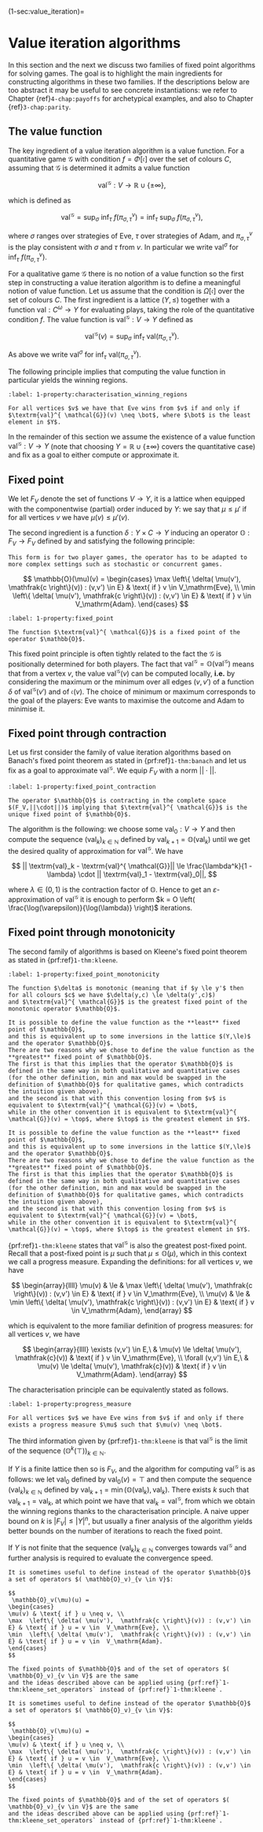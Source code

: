 (1-sec:value_iteration)=
# Value iteration algorithms

In this section and the next we discuss two families of fixed point algorithms for solving games.
The goal is to highlight the main ingredients for constructing algorithms in these two families.
If the descriptions below are too abstract it may be useful to see concrete instantiations: 
we refer to Chapter {ref}`4-chap:payoffs` for archetypical examples, and also to Chapter {ref}`3-chap:parity`.

## The value function

The key ingredient of a value iteration algorithm is a value function.
For a quantitative game $\mathcal{G}$ with condition $f = \Phi[ \mathfrak{c}]$ over the set of colours $C$, 
assuming that $\mathcal{G}$ is determined it admits a value function

$$
 \textrm{val}^{ \mathcal{G}} : V \to   \mathbb{R} \cup  \left\{ \pm \infty \right\},
$$

which is defined as

$$
 \textrm{val}^{ \mathcal{G}} = \sup_{\sigma}\ \inf_{\tau}\ f(\pi_{\sigma,\tau}^v) = \inf_{\tau}\ \sup_{\sigma}\ f(\pi_{\sigma,\tau}^v),
$$

where $\sigma$ ranges over strategies of Eve, $\tau$ over strategies of Adam, 
and $\pi_{\sigma,\tau}^v$ is the play consistent with $\sigma$ and $\tau$ from $v$.
In particular we write $\textrm{val}^{\sigma}$ for $\inf_{\tau}\ f(\pi_{\sigma,\tau}^v)$.

For a qualitative game $\mathcal{G}$ there is no notion of a value function so the first step in constructing a value iteration
algorithm is to define a meaningful notion of value function.
Let us assume that the condition is $\Omega[ \mathfrak{c}]$ over the set of colours $C$.
The first ingredient is a lattice $(Y,\le)$ together with a function $\textrm{val} : C^\omega \to Y$ for evaluating plays, taking the role of the quantitative condition $f$.
The value function is $\textrm{val}^{ \mathcal{G}} : V \to Y$ defined as

$$
 \textrm{val}^{ \mathcal{G}}(v) = \sup_{\sigma}\ \inf_{\tau}\   \textrm{val}(\pi_{\sigma,\tau}^v).
$$

As above we write $\textrm{val}^{\sigma}$ for $\inf_{\tau}\   \textrm{val}(\pi_{\sigma,\tau}^v)$.

The following principle implies that computing the value function in particular yields the winning regions.

````{prf:property} Characterisation of the winning regions
:label: 1-property:characterisation_winning_regions

For all vertices $v$ we have that Eve wins from $v$ if and only if $\textrm{val}^{ \mathcal{G}}(v) \neq \bot$, where $\bot$ is the least element in $Y$.

````

In the remainder of this section we assume the existence of a value function $\textrm{val}^{ \mathcal{G}} : V \to Y$ (note that choosing $Y =   \mathbb{R} \cup  \left\{ \pm \infty \right\}$ covers the quantitative case) and fix as a goal to either compute or approximate it.

## Fixed point

We let $F_V$ denote the set of functions $V \to Y$, it is a lattice when equipped with the componentwise (partial) order induced by $Y$:
we say that $\mu \le \mu'$ if for all vertices $v$ we have $\mu(v) \le \mu'(v)$.

The second ingredient is a function $\delta : Y \times C \to Y$ inducing an operator $\mathbb{O} : F_V \to F_V$ defined by and satisfying the following principle:

```{margin}
This form is for two player games, the operator has to be adapted to more complex settings such as stochastic or concurrent games.
```

$$
 \mathbb{O}(\mu)(v) = 
\begin{cases}
\max  \left\{ \delta( \mu(v'),  \mathfrak{c \right\}(v)) : (v,v') \in E} & \text{ if } v \in  V_\mathrm{Eve}, \\
\min  \left\{ \delta( \mu(v'),  \mathfrak{c \right\}(v)) : (v,v') \in E} & \text{ if } v \in  V_\mathrm{Adam}.
\end{cases}
$$

````{prf:property} Fixed point
:label: 1-property:fixed_point

The function $\textrm{val}^{ \mathcal{G}}$ is a fixed point of the operator $\mathbb{O}$.

````

This fixed point principle is often tightly related to the fact the $\mathcal{G}$ is positionally determined for both players.
The fact that $\textrm{val}^{ \mathcal{G}} =  \mathbb{O}(  \textrm{val}^{ \mathcal{G}})$ means that from a vertex $v$, 
the value $\textrm{val}^{ \mathcal{G}}(v)$ can be computed locally, **i.e.** by considering the maximum or the minimum over all edges $(v,v')$ 
of a function $\delta$ of $\textrm{val}^{ \mathcal{G}}(v')$ and of $\mathfrak{c}(v)$.
The choice of minimum or maximum corresponds to the goal of the players: Eve wants to maximise the outcome and Adam to minimise it.

## Fixed point through contraction

Let us first consider the family of value iteration algorithms based on Banach's fixed point theorem as stated in {prf:ref}`1-thm:banach`
and let us fix as a goal to approximate $\textrm{val}^{ \mathcal{G}}$.
We equip $F_V$ with a norm $||\cdot||$.

````{prf:property} Fixed point through contraction
:label: 1-property:fixed_point_contraction

The operator $\mathbb{O}$ is contracting in the complete space $(F_V,||\cdot||)$ implying that $\textrm{val}^{ \mathcal{G}}$ is the unique fixed point of $\mathbb{O}$.

````

The algorithm is the following:
we choose some $\textrm{val}_0 : V \to Y$ and then compute the sequence $( \textrm{val}_k)_{k \in  \mathbb{N}}$ defined by $\textrm{val}_{k+1} =  \mathbb{O}( \textrm{val}_k)$
until we get the desired quality of approximation for $\textrm{val}^{ \mathcal{G}}$.
We have

$$
|| \textrm{val}_k -  \textrm{val}^{ \mathcal{G}}|| \le \frac{\lambda^k}{1 - \lambda} \cdot || \textrm{val}_1 -  \textrm{val}_0||,
$$

where $\lambda \in (0,1)$ is the contraction factor of $\mathbb{O}$.
Hence to get an $\varepsilon$-approximation of $\textrm{val}^{ \mathcal{G}}$ it is enough to perform 
$k = O \left( \frac{\log(\varepsilon)}{\log(\lambda)} \right)$ iterations.

## Fixed point through monotonicity

The second family of algorithms is based on Kleene's fixed point theorem as stated in {prf:ref}`1-thm:kleene`.

````{prf:property} Fixed point through monotonicity
:label: 1-property:fixed_point_monotonicity

The function $\delta$ is monotonic (meaning that if $y \le y'$ then for all colours $c$ we have $\delta(y,c) \le \delta(y',c)$)
and $\textrm{val}^{ \mathcal{G}}$ is the greatest fixed point of the monotonic operator $\mathbb{O}$.

````

````{prf:remark} NEEDS TITLE AND LABEL 
It is possible to define the value function as the **least** fixed point of $\mathbb{O}$, 
and this is equivalent up to some inversions in the lattice $(Y,\le)$ and the operator $\mathbb{O}$.
There are two reasons why we chose to define the value function as the **greatest** fixed point of $\mathbb{O}$.
The first is that this implies that the operator $\mathbb{O}$ is defined in the same way in both qualitative and quantitative cases (for the other definition, min and max would be swapped in the definition of $\mathbb{O}$ for qualitative games, which contradicts the intuition given above),
and the second is that with this convention losing from $v$ is equivalent to $\textrm{val}^{ \mathcal{G}}(v) = \bot$,
while in the other convention it is equivalent to $\textrm{val}^{ \mathcal{G}}(v) = \top$, where $\top$ is the greatest element in $Y$.

It is possible to define the value function as the **least** fixed point of $\mathbb{O}$, 
and this is equivalent up to some inversions in the lattice $(Y,\le)$ and the operator $\mathbb{O}$.
There are two reasons why we chose to define the value function as the **greatest** fixed point of $\mathbb{O}$.
The first is that this implies that the operator $\mathbb{O}$ is defined in the same way in both qualitative and quantitative cases (for the other definition, min and max would be swapped in the definition of $\mathbb{O}$ for qualitative games, which contradicts the intuition given above),
and the second is that with this convention losing from $v$ is equivalent to $\textrm{val}^{ \mathcal{G}}(v) = \bot$,
while in the other convention it is equivalent to $\textrm{val}^{ \mathcal{G}}(v) = \top$, where $\top$ is the greatest element in $Y$.

````

{prf:ref}`1-thm:kleene` states that $\textrm{val}^{ \mathcal{G}}$ is also the greatest post-fixed point.
Recall that a post-fixed point is $\mu$ such that $\mu \le  \mathbb{O}(\mu)$, which in this context we call a progress measure.
Expanding the definitions: for all vertices $v$, we have

$$
\begin{array}{llll}
\mu(v) & \le & \max  \left\{ \delta( \mu(v'),  \mathfrak{c \right\}(v)) : (v,v') \in E} & \text{ if } v \in  V_\mathrm{Eve}, \\
\mu(v) & \le & \min  \left\{ \delta( \mu(v'),  \mathfrak{c \right\}(v)) : (v,v') \in E} & \text{ if } v \in  V_\mathrm{Adam},
\end{array}
$$

which is equivalent to the more familiar definition of progress measures: for all vertices $v$, we have

$$
\begin{array}{llll}
\exists (v,v') \in E,\ & \mu(v) \le \delta( \mu(v'),  \mathfrak{c}(v)) & \text{ if } v \in  V_\mathrm{Eve}, \\
\forall (v,v') \in E,\ & \mu(v) \le \delta( \mu(v'),  \mathfrak{c}(v)) & \text{ if } v \in  V_\mathrm{Adam}.
\end{array}
$$

The characterisation principle can be equivalently stated as follows.

````{prf:property} Characterisation of the winning regions, equivalent formulation with progress measures
:label: 1-property:progress_measure

For all vertices $v$ we have Eve wins from $v$ if and only if there exists a progress measure $\mu$ such that $\mu(v) \neq \bot$.

````

The third information given by {prf:ref}`1-thm:kleene` is that $\textrm{val}^{ \mathcal{G}}$ is the limit of the sequence $( \mathbb{O}^k(\top))_{k \in  \mathbb{N}}$.

If $Y$ is a finite lattice then so is $F_V$, and the algorithm for computing $\textrm{val}^{ \mathcal{G}}$ is as follows:
we let $\textrm{val}_0$ defined by $\textrm{val}_0(v) = \top$ and then compute the sequence $( \textrm{val}_k)_{k \in  \mathbb{N}}$ defined by 
$\textrm{val}_{k+1} = \min( \mathbb{O}( \textrm{val}_k),  \textrm{val}_k)$.
There exists $k$ such that $\textrm{val}_{k+1} =  \textrm{val}_k$, at which point we have that $\textrm{val}_k =  \textrm{val}^{ \mathcal{G}}$,
from which we obtain the winning regions thanks to the characterisation principle.
A naive upper bound on $k$ is $|F_V| \le |Y|^n$, but usually a finer analysis of the algorithm yields better bounds on the number of iterations to reach the fixed point.

If $Y$ is not finite that the sequence $( \textrm{val}_k)_{k \in  \mathbb{N}}$ converges towards $\textrm{val}^{ \mathcal{G}}$ and further analysis is required to evaluate the convergence speed.

````{prf:remark} NEEDS TITLE AND LABEL 
It is sometimes useful to define instead of the operator $\mathbb{O}$ a set of operators $( \mathbb{O}_v)_{v \in V}$:

$$
 \mathbb{O}_v(\mu)(u) = 
\begin{cases}
\mu(v) & \text{ if } u \neq v, \\
\max  \left\{ \delta( \mu(v'),  \mathfrak{c \right\}(v)) : (v,v') \in E} & \text{ if } u = v \in  V_\mathrm{Eve}, \\
\min  \left\{ \delta( \mu(v'),  \mathfrak{c \right\}(v)) : (v,v') \in E} & \text{ if } u = v \in  V_\mathrm{Adam}.
\end{cases}
$$

The fixed points of $\mathbb{O}$ and of the set of operators $( \mathbb{O}_v)_{v \in V}$ are the same
and the ideas described above can be applied using {prf:ref}`1-thm:kleene_set_operators` instead of {prf:ref}`1-thm:kleene`.

It is sometimes useful to define instead of the operator $\mathbb{O}$ a set of operators $( \mathbb{O}_v)_{v \in V}$:

$$
 \mathbb{O}_v(\mu)(u) = 
\begin{cases}
\mu(v) & \text{ if } u \neq v, \\
\max  \left\{ \delta( \mu(v'),  \mathfrak{c \right\}(v)) : (v,v') \in E} & \text{ if } u = v \in  V_\mathrm{Eve}, \\
\min  \left\{ \delta( \mu(v'),  \mathfrak{c \right\}(v)) : (v,v') \in E} & \text{ if } u = v \in  V_\mathrm{Adam}.
\end{cases}
$$

The fixed points of $\mathbb{O}$ and of the set of operators $( \mathbb{O}_v)_{v \in V}$ are the same
and the ideas described above can be applied using {prf:ref}`1-thm:kleene_set_operators` instead of {prf:ref}`1-thm:kleene`.

````

